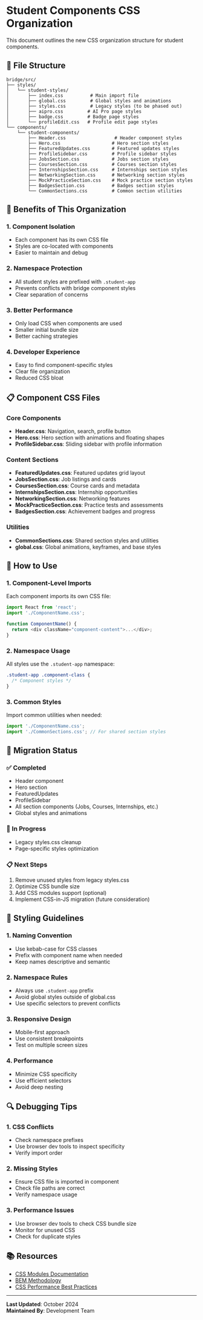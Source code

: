 # Student Components CSS Organization

This document outlines the new CSS organization structure for student components.

## 📁 File Structure

```
bridge/src/
├── styles/
│   └── student-styles/
│       ├── index.css          # Main import file
│       ├── global.css         # Global styles and animations
│       ├── styles.css         # Legacy styles (to be phased out)
│       ├── aipro.css         # AI Pro page styles
│       ├── badge.css         # Badge page styles
│       └── profileEdit.css   # Profile edit page styles
└── components/
    └── student-components/
        ├── Header.css                  # Header component styles
        ├── Hero.css                   # Hero section styles
        ├── FeaturedUpdates.css        # Featured updates styles
        ├── ProfileSidebar.css         # Profile sidebar styles
        ├── JobsSection.css            # Jobs section styles
        ├── CoursesSection.css         # Courses section styles
        ├── InternshipsSection.css     # Internships section styles
        ├── NetworkingSection.css      # Networking section styles
        ├── MockPracticeSection.css    # Mock practice section styles
        ├── BadgesSection.css          # Badges section styles
        └── CommonSections.css         # Common section utilities
```

## 🎯 Benefits of This Organization

### 1. **Component Isolation**
- Each component has its own CSS file
- Styles are co-located with components
- Easier to maintain and debug

### 2. **Namespace Protection**
- All student styles are prefixed with `.student-app`
- Prevents conflicts with bridge component styles
- Clear separation of concerns

### 3. **Better Performance**
- Only load CSS when components are used
- Smaller initial bundle size
- Better caching strategies

### 4. **Developer Experience**
- Easy to find component-specific styles
- Clear file organization
- Reduced CSS bloat

## 📋 Component CSS Files

### Core Components
- **Header.css**: Navigation, search, profile button
- **Hero.css**: Hero section with animations and floating shapes
- **ProfileSidebar.css**: Sliding sidebar with profile information

### Content Sections
- **FeaturedUpdates.css**: Featured updates grid layout
- **JobsSection.css**: Job listings and cards
- **CoursesSection.css**: Course cards and metadata
- **InternshipsSection.css**: Internship opportunities
- **NetworkingSection.css**: Networking features
- **MockPracticeSection.css**: Practice tests and assessments
- **BadgesSection.css**: Achievement badges and progress

### Utilities
- **CommonSections.css**: Shared section styles and utilities
- **global.css**: Global animations, keyframes, and base styles

## 🔧 How to Use

### 1. Component-Level Imports
Each component imports its own CSS file:

```javascript
import React from 'react';
import './ComponentName.css';

function ComponentName() {
  return <div className="component-content">...</div>;
}
```

### 2. Namespace Usage
All styles use the `.student-app` namespace:

```css
.student-app .component-class {
  /* Component styles */
}
```

### 3. Common Styles
Import common utilities when needed:

```javascript
import './ComponentName.css';
import './CommonSections.css'; // For shared section styles
```

## 🚀 Migration Status

### ✅ Completed
- Header component
- Hero section
- FeaturedUpdates
- ProfileSidebar
- All section components (Jobs, Courses, Internships, etc.)
- Global styles and animations

### 🔄 In Progress
- Legacy styles.css cleanup
- Page-specific styles optimization

### 📋 Next Steps
1. Remove unused styles from legacy styles.css
2. Optimize CSS bundle size
3. Add CSS modules support (optional)
4. Implement CSS-in-JS migration (future consideration)

## 🎨 Styling Guidelines

### 1. Naming Convention
- Use kebab-case for CSS classes
- Prefix with component name when needed
- Keep names descriptive and semantic

### 2. Namespace Rules
- Always use `.student-app` prefix
- Avoid global styles outside of global.css
- Use specific selectors to prevent conflicts

### 3. Responsive Design
- Mobile-first approach
- Use consistent breakpoints
- Test on multiple screen sizes

### 4. Performance
- Minimize CSS specificity
- Use efficient selectors
- Avoid deep nesting

## 🔍 Debugging Tips

### 1. CSS Conflicts
- Check namespace prefixes
- Use browser dev tools to inspect specificity
- Verify import order

### 2. Missing Styles
- Ensure CSS file is imported in component
- Check file paths are correct
- Verify namespace usage

### 3. Performance Issues
- Use browser dev tools to check CSS bundle size
- Monitor for unused CSS
- Check for duplicate styles

## 📚 Resources

- [CSS Modules Documentation](https://github.com/css-modules/css-modules)
- [BEM Methodology](http://getbem.com/)
- [CSS Performance Best Practices](https://developer.mozilla.org/en-US/docs/Web/Performance/CSS)

---

**Last Updated**: October 2024  
**Maintained By**: Development Team